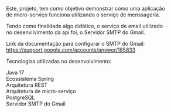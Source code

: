 Este, projeto, tem como objetivo demonstrar como uma aplicação  
de micro-serviço funciona utilizando o serviço de menssageria.

Tendo como finalidade algo didático, o serviço de email utilizado   
no desenvilvimento da api foi, o Servidor SMTP do Gmail.

Link da documentação para configurar o SMTP do Gmail: https://support.google.com/accounts/answer/185833  

Tecnologias utilizadas no desenvolvimento:  
  
Java 17  
Ecossistema Spring   
Arquitetura REST  
Arquitetura de micro-serviço  
PostgreSQL  
Servidor SMTP do Gmail  
